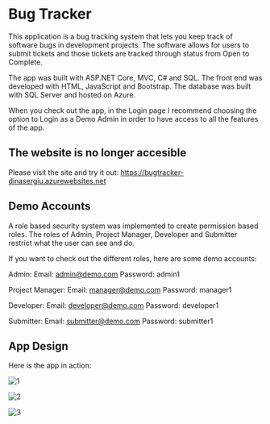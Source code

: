 # Bug Tracker

This application is a bug tracking system that lets you keep track of software bugs in development projects. The software allows for users to submit tickets and those tickets are tracked through status from Open to Complete.

The app was built with ASP.NET Core, MVC, C# and SQL. The front end was developed with HTML, JavaScript and Bootstrap. The database was built with SQL Server and hosted on Azure.

When you check out the app, in the Login page I recommend choosing the option to Login as a Demo Admin in order to have access to all the features of the app.

## The website is no longer accesible

Please visit the site and try it out: https://bugtracker-dinasergiu.azurewebsites.net

## Demo Accounts

A role based security system was implemented to create permission based roles. The roles of Admin, Project Manager, Developer and Submitter restrict what the user can see and do.

If you want to check out the different roles, here are some demo accounts:

Admin: Email: admin@demo.com Password: admin1 

Project Manager: Email: manager@demo.com Password: manager1

Developer: Email: developer@demo.com Password: developer1

Submitter: Email: submitter@demo.com Password: submitter1


## App Design

Here is the app in action:

![1](https://user-images.githubusercontent.com/70022000/96596410-58bcfc80-12f5-11eb-8e85-c3d870103d7f.jpg)

![2](https://user-images.githubusercontent.com/70022000/96596603-91f56c80-12f5-11eb-880f-2ad61eab6120.jpg)

![3](https://user-images.githubusercontent.com/70022000/96596990-fb757b00-12f5-11eb-8f86-d93d7bab8b9a.jpg)




